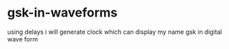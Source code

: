 # gsk-in-waveforms
using delays i will generate clock which can display my name gsk in digital wave form 
